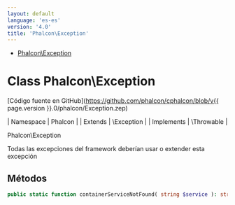 ```yaml
---
layout: default
language: 'es-es'
version: '4.0'
title: 'Phalcon\Exception'
---
```


* [Phalcon\Exception](#exception)

<h1 id="exception">Class Phalcon\Exception</h1>

[Código fuente en GitHub](https://github.com/phalcon/cphalcon/blob/v{{ page.version }}.0/phalcon/Exception.zep)

| Namespace  | Phalcon | | Extends    | \Exception | | Implements | \Throwable |

Phalcon\Exception

Todas las excepciones del framework deberían usar o extender esta excepción


## Métodos

```php
public static function containerServiceNotFound( string $service ): string;
```



